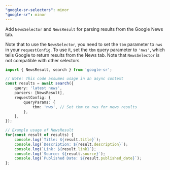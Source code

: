 ```yaml
---
"google-sr-selectors": minor
"google-sr": minor
---
```


Add `NewsSelector` and `NewsResult` for parsing results from the Google News tab.

Note that to use the `NewsSelector`, you need to set the `tbm` parameter to `nws` in your `requestConfig`. To use it, set the `tbm` query parameter to `'nws'`, which tells Google to return results from the News tab. Note that `NewsSelector` is not compatible with other selectors

```ts
import { NewsResult, search } from 'google-sr';

// Note: This code assumes usage in an async context
const results = await search({
	query: 'latest news',
	parsers: [NewsResult],
	requestConfig: {
		queryParams: {
			tbm: 'nws', // Set tbm to nws for news results
		},
	},
});

// Example usage of NewsResult
for(const result of results) {
	console.log(`Title: ${result.title}`);
	console.log(`Description: ${result.description}`);
	console.log(`Link: ${result.link}`);
	console.log(`Source: ${result.source}`);
	console.log(`Published Date: ${result.published_date}`);
};
```